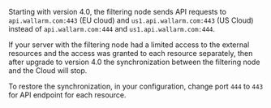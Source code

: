 Starting with version 4.0, the filtering node sends API requests to `api.wallarm.com:443` (EU cloud) and `us1.api.wallarm.com:443` (US Cloud) instead of `api.wallarm.com:444` and `us1.api.wallarm.com:444`.

If your server with the filtering node had a limited access to the external resources and the access was granted to each resource separately, then after upgrade to version 4.0 the synchronization between the filtering node and the Cloud will stop.

To restore the synchronization, in your configuration, change port `444` to `443` for API endpoint for each resource.
